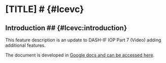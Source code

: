 # [TITLE] # {#lcevc}

## Introduction ## {#lcevc:introduction}

This feature description is an update to DASH-IF IOP Part 7 (Video) adding additional features.

The document is developed in [Google docs and can be accessed here](https://docs.google.com/document/d/1ImwRa2XRG0Amr5o9WA176scmAgeVnzPLhXW7IyWvE8Q/edit?usp=sharing).
